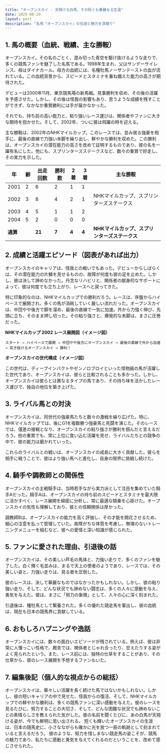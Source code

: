 ```yaml
---
title: "オープンスカイ - 天翔ける白馬、その短くも華麗なる生涯"
date: 2025-08-29
layout: post
description: "名馬『オープンスカイ』の伝説と魅力を深堀り"
---
```


## 1. 馬の概要（血統、戦績、主な勝鞍）

オープンスカイ。その名のごとく、澄み切った青空を駆け抜けるような走りで、多くの競馬ファンを魅了した名馬である。1998年生まれ、父はサンデーサイレンス、母はダイナカール。母方の血統には、名種牡馬ノーザンテーストの血が流れている。この血統背景から、スピードとスタミナを兼ね備えた能力の高さが期待された。

デビューは2000年11月、東京競馬場の新馬戦。見事勝利を収め、その後の活躍を予感させた。しかし、その後は怪我の影響もあり、思うような成績を残すことができず、なかなか重賞勝利には手が届かなかった。

それでも、持ち前の高い能力と、粘り強いレース運びは、関係者やファンに大きな期待を抱かせた。そして、2002年、ついに彼は飛躍の時を迎える。

主な勝鞍は、2002年のNHKマイルカップ。このレースでは、並み居る強豪を相手に、最後の直線で力強い末脚を繰り出し、鮮やかな勝利を収めた。この勝利は、オープンスカイの潜在能力の高さを改めて証明するものであり、彼の名を一躍有名にした。他にも、スプリンターズステークスなど、数々の重賞で好走し、その実力を示した。

| 年 | 齢 | 出走回数 | 勝利数 | 2着 | 3着 | 主な勝鞍 |
|---|---|---|---|---|---|---|
| 2001 | 2 | 6 | 2 | 1 | 1 |  |
| 2002 | 3 | 8 | 4 | 2 | 1 | NHKマイルカップ、スプリンターズステークス |
| 2003 | 4 | 5 | 1 | 1 | 2 |  |
| 2004 | 5 | 2 | 0 | 0 | 0 |  |
| **通算** |  | **21** | **7** | **4** | **4** | **NHKマイルカップ、スプリンターズステークス** |


## 2. 成績と活躍エピソード（図表があれば出力）

オープンスカイのキャリアは、怪我との戦いでもあった。デビューからしばらくは、その潜在能力の片鱗を見せるものの、故障が何度も彼の足を止めた。しかし、彼は決して諦めなかった。丹念なリハビリと、関係者の献身的なサポートによって、彼は何度でも立ち上がり、レースへと戻ってきた。

特に印象的なのは、NHKマイルカップでの勝利だろう。レースは、序盤からハイペースで展開され、多くの馬が消耗していく厳しい流れだった。オープンスカイは、中団やや後方で脚を溜め、最後の直線で一気に加速。外から力強く伸び、先頭に立ち、そのまま押し切った。その粘り強さと、爆発的な末脚は、まさに圧巻だった。

**NHKマイルカップ 2002 レース展開図（イメージ図）**

```
スタート → ハイペースで展開 → 中団やや後方にオープンスカイ → 最後の直線で外から加速 → 突き抜けるオープンスカイ → 勝利！
```

**オープンスカイの世代構成（イメージ図）**

この世代は、ディープインパクトやゼンノロブロイといった怪物級の馬が活躍した世代であり、オープンスカイは、彼らと比較されることも多かった。しかし、オープンスカイは彼らとは異なるタイプの馬であり、その持ち味を活かしたレース運びで、独自の地位を築き上げた。


## 3. ライバル馬との対決

オープンスカイは、同世代の強豪馬たちと数々の激戦を繰り広げた。特に、NHKマイルカップでは、後にG1を複数勝つ強豪馬と死闘を演じた。そのレースでは、僅差の接戦となり、オープンスカイの粘り強さが勝利を掴んだと言えるだろう。他の重賞でも、常に上位に食い込む活躍を見せ、ライバルたちとの競争の中で、彼の能力は磨かれていった。

これらのライバルとの戦いは、オープンスカイの成長に大きく貢献した。彼らを相手に戦うことで、彼はより強い馬へと進化し、自身の限界に挑戦し続けた。


## 4. 騎手や調教師との関係性

オープンスカイの主戦騎手は、当時若手ながら実力派として注目を集めていた騎手Aだった。騎手Aは、オープンスカイの持ち前のスピードとスタミナを最大限に活かすべく、レース展開を綿密に分析し、常に最適な騎乗を心掛けた。オープンスカイの気性も理解しており、彼との信頼関係は厚かった。

調教師Bは、オープンスカイの能力を高く評価し、その才能を開花させるため、細心の注意を払って管理していた。故障がちな体質を考慮し、無理のないトレーニングメニューを組むなど、彼への愛情と深い知識が感じられた。


## 5. ファンに愛された理由、引退後の話

オープンスカイは、その美しい芦毛の馬体と、力強い走りで、多くのファンを魅了した。白く輝く毛並みは、まるで天上の使者のようであり、レースでは、その美しい姿と、力強い走りは、見る者を圧倒した。

彼のレースは、決して華麗なものではなかったかもしれない。しかし、彼の粘り強い走り、そして、どんな状況でも諦めない闘志は、多くの人々に感動を与え、勇気を与えた。彼は、まさに「努力の象徴」として、人々の心に深く刻まれた。

引退後は、種牡馬として繋養された。多くの優れた競走馬を輩出し、彼の血統は、現在も日本の競馬界に貢献している。


## 6. おもしろハプニングや逸話

オープンスカイには、数々の面白いエピソードが残されている。例えば、彼は非常に人懐っこい性格で、厩舎では、関係者とじゃれ合ったり、甘えたりする姿がよく見られたという。また、レース前には、独特の仕草をすることがあり、その仕草から、彼のレース展開を予想するファンもいた。


## 7. 編集後記（個人的な視点からの総括）

オープンスカイは、華々しい活躍を長く続けた馬ではないかもしれない。しかし、彼の短いキャリアの中で見せた、怪我からの復活、そして、NHKマイルカップでの鮮やかな勝利は、多くの競馬ファンに深い感動を与えた。彼のレースを見るたびに、努力することの大切さ、そして、どんな困難な状況でも諦めないことの素晴らしさを教えられた気がした。彼の名前を聞くたびに、あの白馬が天翔ける姿が、今でも鮮明に思い出される。  短くも輝いたオープンスカイの生涯は、日本の競馬史に、小さなながらも確かに光を放つ一筋の軌跡として刻まれていると言えるだろう。  彼のような、努力を惜しまない競走馬の姿こそが、競馬の魅力であり、私たちに感動と勇気を与えてくれるのだということを、改めて感じさせられた。
